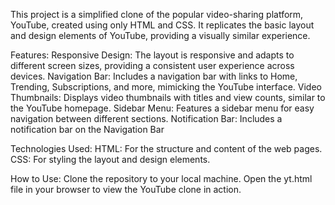 This project is a simplified clone of the popular video-sharing platform, YouTube, created using only HTML and CSS. It replicates the basic layout and design elements of YouTube, providing a visually similar experience.

Features:
Responsive Design: The layout is responsive and adapts to different screen sizes, providing a consistent user experience across devices.
Navigation Bar: Includes a navigation bar with links to Home, Trending, Subscriptions, and more, mimicking the YouTube interface.
Video Thumbnails: Displays video thumbnails with titles and view counts, similar to the YouTube homepage.
Sidebar Menu: Features a sidebar menu for easy navigation between different sections.
Notification Bar: Includes a notification bar on the Navigation Bar

Technologies Used:
HTML: For the structure and content of the web pages.
CSS: For styling the layout and design elements.

How to Use:
Clone the repository to your local machine.
Open the yt.html file in your browser to view the YouTube clone in action.
